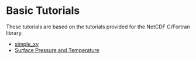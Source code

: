 # Basic Tutorials #

These tutorials are based on the tutorials provided for the NetCDF C/Fortran library.


  * [simple\_xy](TutorialSimpleXY.md)
  * [Surface Pressure and Temperature](TutorialSurface.md)